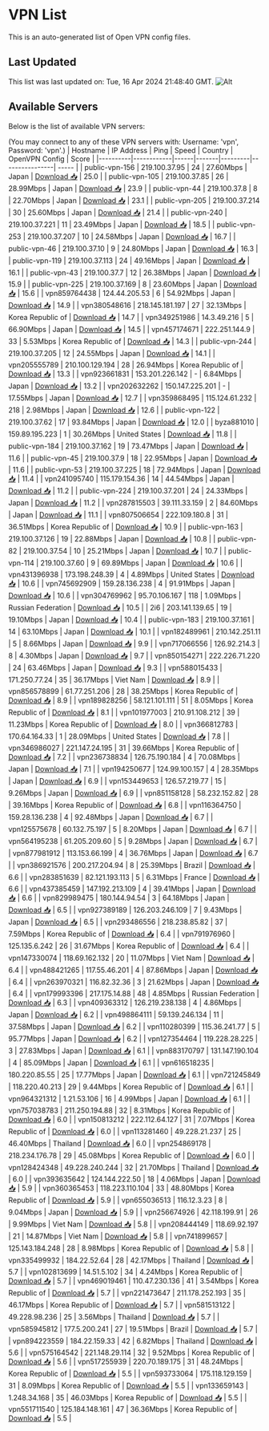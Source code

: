 # VPN List

This is an auto-generated list of Open VPN config files.

## Last Updated

This list was last updated on: Tue, 16 Apr 2024 21:48:40 GMT.
![Alt](https://repobeats.axiom.co/api/embed/186b98318ef1479477931607c1ad7d823f12451f.svg "Repobeats analytics image")

## Available Servers

Below is the list of available VPN servers:

(You may connect to any of these VPN servers with: Username: 'vpn', Password: 'vpn'.)
| Hostname | IP Address | Ping | Speed | Country | OpenVPN Config | Score |
|----------|------------|------|-------|---------|----------------| ----- |
| public-vpn-156 | 219.100.37.95 | 24 | 27.60Mbps | Japan | [Download 📥](./configs/server_0_JP.ovpn) | 25.0 |
| public-vpn-105 | 219.100.37.85 | 26 | 28.99Mbps | Japan | [Download 📥](./configs/server_1_JP.ovpn) | 23.9 |
| public-vpn-44 | 219.100.37.8 | 8 | 22.70Mbps | Japan | [Download 📥](./configs/server_2_JP.ovpn) | 23.1 |
| public-vpn-205 | 219.100.37.214 | 30 | 25.60Mbps | Japan | [Download 📥](./configs/server_3_JP.ovpn) | 21.4 |
| public-vpn-240 | 219.100.37.221 | 11 | 23.49Mbps | Japan | [Download 📥](./configs/server_4_JP.ovpn) | 18.5 |
| public-vpn-253 | 219.100.37.207 | 10 | 24.58Mbps | Japan | [Download 📥](./configs/server_5_JP.ovpn) | 16.7 |
| public-vpn-46 | 219.100.37.10 | 9 | 24.80Mbps | Japan | [Download 📥](./configs/server_6_JP.ovpn) | 16.3 |
| public-vpn-119 | 219.100.37.113 | 24 | 49.16Mbps | Japan | [Download 📥](./configs/server_7_JP.ovpn) | 16.1 |
| public-vpn-43 | 219.100.37.7 | 12 | 26.38Mbps | Japan | [Download 📥](./configs/server_8_JP.ovpn) | 15.9 |
| public-vpn-225 | 219.100.37.169 | 8 | 23.60Mbps | Japan | [Download 📥](./configs/server_9_JP.ovpn) | 15.6 |
| vpn859764438 | 124.44.205.53 | 6 | 54.92Mbps | Japan | [Download 📥](./configs/server_10_JP.ovpn) | 14.9 |
| vpn380548616 | 218.145.181.197 | 27 | 32.13Mbps | Korea Republic of | [Download 📥](./configs/server_11_KR.ovpn) | 14.7 |
| vpn349251986 | 14.3.49.216 | 5 | 66.90Mbps | Japan | [Download 📥](./configs/server_12_JP.ovpn) | 14.5 |
| vpn457174671 | 222.251.144.9 | 33 | 5.53Mbps | Korea Republic of | [Download 📥](./configs/server_13_KR.ovpn) | 14.3 |
| public-vpn-244 | 219.100.37.205 | 12 | 24.55Mbps | Japan | [Download 📥](./configs/server_14_JP.ovpn) | 14.1 |
| vpn205555789 | 210.100.129.194 | 28 | 26.94Mbps | Korea Republic of | [Download 📥](./configs/server_15_KR.ovpn) | 13.3 |
| vpn923661831 | 153.201.226.142 | - | 6.84Mbps | Japan | [Download 📥](./configs/server_16_JP.ovpn) | 13.2 |
| vpn202632262 | 150.147.225.201 | - | 17.55Mbps | Japan | [Download 📥](./configs/server_17_JP.ovpn) | 12.7 |
| vpn359868495 | 115.124.61.232 | 218 | 2.98Mbps | Japan | [Download 📥](./configs/server_18_JP.ovpn) | 12.6 |
| public-vpn-122 | 219.100.37.62 | 17 | 93.84Mbps | Japan | [Download 📥](./configs/server_19_JP.ovpn) | 12.0 |
| byza881010 | 159.89.195.223 | 1 | 30.26Mbps | United States | [Download 📥](./configs/server_20_US.ovpn) | 11.8 |
| public-vpn-184 | 219.100.37.162 | 19 | 73.47Mbps | Japan | [Download 📥](./configs/server_21_JP.ovpn) | 11.6 |
| public-vpn-45 | 219.100.37.9 | 18 | 22.95Mbps | Japan | [Download 📥](./configs/server_22_JP.ovpn) | 11.6 |
| public-vpn-53 | 219.100.37.225 | 18 | 72.94Mbps | Japan | [Download 📥](./configs/server_23_JP.ovpn) | 11.4 |
| vpn241095740 | 115.179.154.36 | 14 | 44.54Mbps | Japan | [Download 📥](./configs/server_24_JP.ovpn) | 11.2 |
| public-vpn-224 | 219.100.37.201 | 24 | 24.33Mbps | Japan | [Download 📥](./configs/server_25_JP.ovpn) | 11.2 |
| vpn287815503 | 39.111.33.159 | 2 | 84.60Mbps | Japan | [Download 📥](./configs/server_26_JP.ovpn) | 11.1 |
| vpn807506654 | 222.109.180.8 | 31 | 36.51Mbps | Korea Republic of | [Download 📥](./configs/server_27_KR.ovpn) | 10.9 |
| public-vpn-163 | 219.100.37.126 | 19 | 22.88Mbps | Japan | [Download 📥](./configs/server_28_JP.ovpn) | 10.8 |
| public-vpn-82 | 219.100.37.54 | 10 | 25.21Mbps | Japan | [Download 📥](./configs/server_29_JP.ovpn) | 10.7 |
| public-vpn-114 | 219.100.37.60 | 9 | 69.89Mbps | Japan | [Download 📥](./configs/server_30_JP.ovpn) | 10.6 |
| vpn431396938 | 173.198.248.39 | 4 | 4.89Mbps | United States | [Download 📥](./configs/server_31_US.ovpn) | 10.6 |
| vpn745692909 | 159.28.136.238 | 4 | 91.91Mbps | Japan | [Download 📥](./configs/server_32_JP.ovpn) | 10.6 |
| vpn304769962 | 95.70.106.167 | 118 | 1.09Mbps | Russian Federation | [Download 📥](./configs/server_33_RU.ovpn) | 10.5 |
| 2i6 | 203.141.139.65 | 19 | 19.10Mbps | Japan | [Download 📥](./configs/server_34_JP.ovpn) | 10.4 |
| public-vpn-183 | 219.100.37.161 | 14 | 63.10Mbps | Japan | [Download 📥](./configs/server_35_JP.ovpn) | 10.1 |
| vpn182489961 | 210.142.251.11 | 5 | 8.66Mbps | Japan | [Download 📥](./configs/server_36_JP.ovpn) | 9.9 |
| vpn717066556 | 126.92.214.3 | 8 | 4.30Mbps | Japan | [Download 📥](./configs/server_37_JP.ovpn) | 9.7 |
| vpn850154271 | 222.226.71.220 | 24 | 63.46Mbps | Japan | [Download 📥](./configs/server_38_JP.ovpn) | 9.3 |
| vpn588015433 | 171.250.77.24 | 35 | 36.17Mbps | Viet Nam | [Download 📥](./configs/server_39_VN.ovpn) | 8.9 |
| vpn856578899 | 61.77.251.206 | 28 | 38.25Mbps | Korea Republic of | [Download 📥](./configs/server_40_KR.ovpn) | 8.9 |
| vpn189828256 | 58.121.101.111 | 51 | 8.05Mbps | Korea Republic of | [Download 📥](./configs/server_41_KR.ovpn) | 8.1 |
| vpn101977003 | 210.91.108.212 | 39 | 11.23Mbps | Korea Republic of | [Download 📥](./configs/server_42_KR.ovpn) | 8.0 |
| vpn366812783 | 170.64.164.33 | 1 | 28.09Mbps | United States | [Download 📥](./configs/server_43_US.ovpn) | 7.8 |
| vpn346986027 | 221.147.24.195 | 31 | 39.66Mbps | Korea Republic of | [Download 📥](./configs/server_44_KR.ovpn) | 7.2 |
| vpn236738834 | 126.75.190.184 | 4 | 70.08Mbps | Japan | [Download 📥](./configs/server_45_JP.ovpn) | 7.1 |
| vpn194250677 | 124.99.100.157 | 4 | 28.35Mbps | Japan | [Download 📥](./configs/server_46_JP.ovpn) | 6.9 |
| vpn153449653 | 126.57.219.77 | 15 | 9.26Mbps | Japan | [Download 📥](./configs/server_47_JP.ovpn) | 6.9 |
| vpn851158128 | 58.232.152.82 | 28 | 39.16Mbps | Korea Republic of | [Download 📥](./configs/server_48_KR.ovpn) | 6.8 |
| vpn116364750 | 159.28.136.238 | 4 | 92.48Mbps | Japan | [Download 📥](./configs/server_49_JP.ovpn) | 6.7 |
| vpn125575678 | 60.132.75.197 | 5 | 8.20Mbps | Japan | [Download 📥](./configs/server_50_JP.ovpn) | 6.7 |
| vpn564195238 | 61.205.209.60 | 5 | 9.28Mbps | Japan | [Download 📥](./configs/server_51_JP.ovpn) | 6.7 |
| vpn877981912 | 113.153.66.199 | 4 | 36.76Mbps | Japan | [Download 📥](./configs/server_52_JP.ovpn) | 6.7 |
| vpn386921576 | 200.217.204.94 | 8 | 25.39Mbps | Brazil | [Download 📥](./configs/server_53_BR.ovpn) | 6.6 |
| vpn283851639 | 82.121.193.113 | 5 | 6.31Mbps | France | [Download 📥](./configs/server_54_FR.ovpn) | 6.6 |
| vpn437385459 | 147.192.213.109 | 4 | 39.41Mbps | Japan | [Download 📥](./configs/server_55_JP.ovpn) | 6.6 |
| vpn829989475 | 180.144.94.54 | 3 | 64.18Mbps | Japan | [Download 📥](./configs/server_56_JP.ovpn) | 6.5 |
| vpn927389189 | 126.203.246.109 | 7 | 9.43Mbps | Japan | [Download 📥](./configs/server_57_JP.ovpn) | 6.5 |
| vpn293486556 | 218.238.85.82 | 37 | 7.59Mbps | Korea Republic of | [Download 📥](./configs/server_58_KR.ovpn) | 6.4 |
| vpn791976960 | 125.135.6.242 | 26 | 31.67Mbps | Korea Republic of | [Download 📥](./configs/server_59_KR.ovpn) | 6.4 |
| vpn147330074 | 118.69.162.132 | 20 | 11.07Mbps | Viet Nam | [Download 📥](./configs/server_60_VN.ovpn) | 6.4 |
| vpn488421265 | 117.55.46.201 | 4 | 87.86Mbps | Japan | [Download 📥](./configs/server_61_JP.ovpn) | 6.4 |
| vpn263970321 | 116.82.32.36 | 3 | 21.62Mbps | Japan | [Download 📥](./configs/server_62_JP.ovpn) | 6.4 |
| vpn179993396 | 217.175.14.88 | 48 | 4.85Mbps | Russian Federation | [Download 📥](./configs/server_63_RU.ovpn) | 6.3 |
| vpn409363312 | 126.219.238.138 | 4 | 4.86Mbps | Japan | [Download 📥](./configs/server_64_JP.ovpn) | 6.2 |
| vpn498864111 | 59.139.246.134 | 11 | 37.58Mbps | Japan | [Download 📥](./configs/server_65_JP.ovpn) | 6.2 |
| vpn110280399 | 115.36.241.77 | 5 | 95.77Mbps | Japan | [Download 📥](./configs/server_66_JP.ovpn) | 6.2 |
| vpn127354464 | 119.228.28.225 | 3 | 27.83Mbps | Japan | [Download 📥](./configs/server_67_JP.ovpn) | 6.1 |
| vpn883170797 | 131.147.190.104 | 4 | 85.09Mbps | Japan | [Download 📥](./configs/server_68_JP.ovpn) | 6.1 |
| vpn616518235 | 180.220.85.55 | 25 | 17.77Mbps | Japan | [Download 📥](./configs/server_69_JP.ovpn) | 6.1 |
| vpn721245849 | 118.220.40.213 | 29 | 9.44Mbps | Korea Republic of | [Download 📥](./configs/server_70_KR.ovpn) | 6.1 |
| vpn964321312 | 1.21.53.106 | 16 | 4.99Mbps | Japan | [Download 📥](./configs/server_71_JP.ovpn) | 6.1 |
| vpn757038783 | 211.250.194.88 | 32 | 8.31Mbps | Korea Republic of | [Download 📥](./configs/server_72_KR.ovpn) | 6.0 |
| vpn150813212 | 222.112.64.127 | 31 | 7.07Mbps | Korea Republic of | [Download 📥](./configs/server_73_KR.ovpn) | 6.0 |
| vpn113281460 | 49.228.21.237 | 25 | 46.40Mbps | Thailand | [Download 📥](./configs/server_74_TH.ovpn) | 6.0 |
| vpn254869178 | 218.234.176.78 | 29 | 45.08Mbps | Korea Republic of | [Download 📥](./configs/server_75_KR.ovpn) | 6.0 |
| vpn128424348 | 49.228.240.244 | 32 | 21.70Mbps | Thailand | [Download 📥](./configs/server_76_TH.ovpn) | 6.0 |
| vpn393635642 | 124.144.222.50 | 18 | 4.06Mbps | Japan | [Download 📥](./configs/server_77_JP.ovpn) | 5.9 |
| vpn360365453 | 118.223.110.104 | 33 | 48.80Mbps | Korea Republic of | [Download 📥](./configs/server_78_KR.ovpn) | 5.9 |
| vpn655036513 | 116.12.3.23 | 8 | 9.04Mbps | Japan | [Download 📥](./configs/server_79_JP.ovpn) | 5.9 |
| vpn256674926 | 42.118.199.91 | 26 | 9.99Mbps | Viet Nam | [Download 📥](./configs/server_80_VN.ovpn) | 5.8 |
| vpn208444149 | 118.69.92.197 | 21 | 14.87Mbps | Viet Nam | [Download 📥](./configs/server_81_VN.ovpn) | 5.8 |
| vpn741899657 | 125.143.184.248 | 28 | 8.98Mbps | Korea Republic of | [Download 📥](./configs/server_82_KR.ovpn) | 5.8 |
| vpn335499932 | 184.22.52.64 | 28 | 42.17Mbps | Thailand | [Download 📥](./configs/server_83_TH.ovpn) | 5.7 |
| vpn102813699 | 14.51.5.102 | 34 | 4.24Mbps | Korea Republic of | [Download 📥](./configs/server_84_KR.ovpn) | 5.7 |
| vpn469019461 | 110.47.230.136 | 41 | 3.54Mbps | Korea Republic of | [Download 📥](./configs/server_85_KR.ovpn) | 5.7 |
| vpn221473647 | 211.178.252.193 | 35 | 46.17Mbps | Korea Republic of | [Download 📥](./configs/server_86_KR.ovpn) | 5.7 |
| vpn581513122 | 49.228.98.236 | 25 | 3.56Mbps | Thailand | [Download 📥](./configs/server_87_TH.ovpn) | 5.7 |
| vpn585945812 | 177.5.200.241 | 27 | 19.51Mbps | Brazil | [Download 📥](./configs/server_88_BR.ovpn) | 5.7 |
| vpn894223559 | 184.22.159.33 | 42 | 6.82Mbps | Thailand | [Download 📥](./configs/server_89_TH.ovpn) | 5.6 |
| vpn575164542 | 221.148.29.114 | 32 | 9.52Mbps | Korea Republic of | [Download 📥](./configs/server_90_KR.ovpn) | 5.6 |
| vpn517255939 | 220.70.189.175 | 31 | 48.24Mbps | Korea Republic of | [Download 📥](./configs/server_91_KR.ovpn) | 5.5 |
| vpn593733064 | 175.118.129.159 | 31 | 8.09Mbps | Korea Republic of | [Download 📥](./configs/server_92_KR.ovpn) | 5.5 |
| vpn133659143 | 1.248.34.168 | 35 | 46.03Mbps | Korea Republic of | [Download 📥](./configs/server_93_KR.ovpn) | 5.5 |
| vpn551711540 | 125.184.148.161 | 47 | 36.36Mbps | Korea Republic of | [Download 📥](./configs/server_94_KR.ovpn) | 5.5 |
